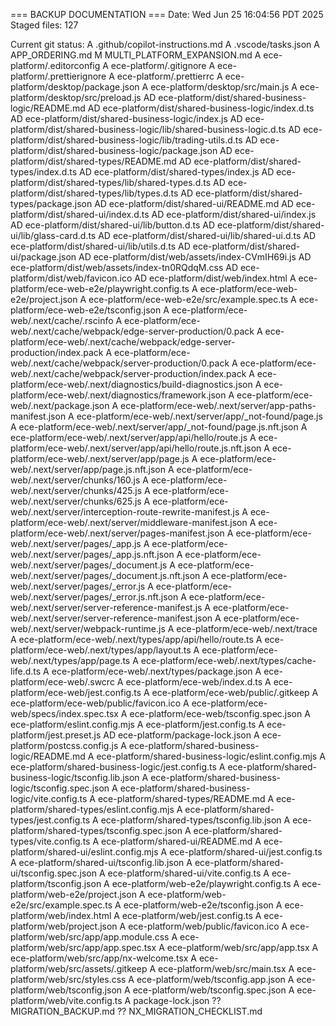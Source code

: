 === BACKUP DOCUMENTATION ===
Date: Wed Jun 25 16:04:56 PDT 2025
Staged files: 127

Current git status:
A  .github/copilot-instructions.md
A  .vscode/tasks.json
A  APP_ORDERING.md
M  MULTI_PLATFORM_EXPANSION.md
A  ece-platform/.editorconfig
A  ece-platform/.gitignore
A  ece-platform/.prettierignore
A  ece-platform/.prettierrc
A  ece-platform/desktop/package.json
A  ece-platform/desktop/src/main.js
A  ece-platform/desktop/src/preload.js
AD ece-platform/dist/shared-business-logic/README.md
AD ece-platform/dist/shared-business-logic/index.d.ts
AD ece-platform/dist/shared-business-logic/index.js
AD ece-platform/dist/shared-business-logic/lib/shared-business-logic.d.ts
AD ece-platform/dist/shared-business-logic/lib/trading-utils.d.ts
AD ece-platform/dist/shared-business-logic/package.json
AD ece-platform/dist/shared-types/README.md
AD ece-platform/dist/shared-types/index.d.ts
AD ece-platform/dist/shared-types/index.js
AD ece-platform/dist/shared-types/lib/shared-types.d.ts
AD ece-platform/dist/shared-types/lib/types.d.ts
AD ece-platform/dist/shared-types/package.json
AD ece-platform/dist/shared-ui/README.md
AD ece-platform/dist/shared-ui/index.d.ts
AD ece-platform/dist/shared-ui/index.js
AD ece-platform/dist/shared-ui/lib/button.d.ts
AD ece-platform/dist/shared-ui/lib/glass-card.d.ts
AD ece-platform/dist/shared-ui/lib/shared-ui.d.ts
AD ece-platform/dist/shared-ui/lib/utils.d.ts
AD ece-platform/dist/shared-ui/package.json
AD ece-platform/dist/web/assets/index-CVmIH69i.js
AD ece-platform/dist/web/assets/index-tn0RQdqM.css
AD ece-platform/dist/web/favicon.ico
AD ece-platform/dist/web/index.html
A  ece-platform/ece-web-e2e/playwright.config.ts
A  ece-platform/ece-web-e2e/project.json
A  ece-platform/ece-web-e2e/src/example.spec.ts
A  ece-platform/ece-web-e2e/tsconfig.json
A  ece-platform/ece-web/.next/cache/.rscinfo
A  ece-platform/ece-web/.next/cache/webpack/edge-server-production/0.pack
A  ece-platform/ece-web/.next/cache/webpack/edge-server-production/index.pack
A  ece-platform/ece-web/.next/cache/webpack/server-production/0.pack
A  ece-platform/ece-web/.next/cache/webpack/server-production/index.pack
A  ece-platform/ece-web/.next/diagnostics/build-diagnostics.json
A  ece-platform/ece-web/.next/diagnostics/framework.json
A  ece-platform/ece-web/.next/package.json
A  ece-platform/ece-web/.next/server/app-paths-manifest.json
A  ece-platform/ece-web/.next/server/app/_not-found/page.js
A  ece-platform/ece-web/.next/server/app/_not-found/page.js.nft.json
A  ece-platform/ece-web/.next/server/app/api/hello/route.js
A  ece-platform/ece-web/.next/server/app/api/hello/route.js.nft.json
A  ece-platform/ece-web/.next/server/app/page.js
A  ece-platform/ece-web/.next/server/app/page.js.nft.json
A  ece-platform/ece-web/.next/server/chunks/160.js
A  ece-platform/ece-web/.next/server/chunks/425.js
A  ece-platform/ece-web/.next/server/chunks/625.js
A  ece-platform/ece-web/.next/server/interception-route-rewrite-manifest.js
A  ece-platform/ece-web/.next/server/middleware-manifest.json
A  ece-platform/ece-web/.next/server/pages-manifest.json
A  ece-platform/ece-web/.next/server/pages/_app.js
A  ece-platform/ece-web/.next/server/pages/_app.js.nft.json
A  ece-platform/ece-web/.next/server/pages/_document.js
A  ece-platform/ece-web/.next/server/pages/_document.js.nft.json
A  ece-platform/ece-web/.next/server/pages/_error.js
A  ece-platform/ece-web/.next/server/pages/_error.js.nft.json
A  ece-platform/ece-web/.next/server/server-reference-manifest.js
A  ece-platform/ece-web/.next/server/server-reference-manifest.json
A  ece-platform/ece-web/.next/server/webpack-runtime.js
A  ece-platform/ece-web/.next/trace
A  ece-platform/ece-web/.next/types/app/api/hello/route.ts
A  ece-platform/ece-web/.next/types/app/layout.ts
A  ece-platform/ece-web/.next/types/app/page.ts
A  ece-platform/ece-web/.next/types/cache-life.d.ts
A  ece-platform/ece-web/.next/types/package.json
A  ece-platform/ece-web/.swcrc
A  ece-platform/ece-web/index.d.ts
A  ece-platform/ece-web/jest.config.ts
A  ece-platform/ece-web/public/.gitkeep
A  ece-platform/ece-web/public/favicon.ico
A  ece-platform/ece-web/specs/index.spec.tsx
A  ece-platform/ece-web/tsconfig.spec.json
A  ece-platform/eslint.config.mjs
A  ece-platform/jest.config.ts
A  ece-platform/jest.preset.js
AD ece-platform/package-lock.json
A  ece-platform/postcss.config.js
A  ece-platform/shared-business-logic/README.md
A  ece-platform/shared-business-logic/eslint.config.mjs
A  ece-platform/shared-business-logic/jest.config.ts
A  ece-platform/shared-business-logic/tsconfig.lib.json
A  ece-platform/shared-business-logic/tsconfig.spec.json
A  ece-platform/shared-business-logic/vite.config.ts
A  ece-platform/shared-types/README.md
A  ece-platform/shared-types/eslint.config.mjs
A  ece-platform/shared-types/jest.config.ts
A  ece-platform/shared-types/tsconfig.lib.json
A  ece-platform/shared-types/tsconfig.spec.json
A  ece-platform/shared-types/vite.config.ts
A  ece-platform/shared-ui/README.md
A  ece-platform/shared-ui/eslint.config.mjs
A  ece-platform/shared-ui/jest.config.ts
A  ece-platform/shared-ui/tsconfig.lib.json
A  ece-platform/shared-ui/tsconfig.spec.json
A  ece-platform/shared-ui/vite.config.ts
A  ece-platform/tsconfig.json
A  ece-platform/web-e2e/playwright.config.ts
A  ece-platform/web-e2e/project.json
A  ece-platform/web-e2e/src/example.spec.ts
A  ece-platform/web-e2e/tsconfig.json
A  ece-platform/web/index.html
A  ece-platform/web/jest.config.ts
A  ece-platform/web/project.json
A  ece-platform/web/public/favicon.ico
A  ece-platform/web/src/app/app.module.css
A  ece-platform/web/src/app/app.spec.tsx
A  ece-platform/web/src/app/app.tsx
A  ece-platform/web/src/app/nx-welcome.tsx
A  ece-platform/web/src/assets/.gitkeep
A  ece-platform/web/src/main.tsx
A  ece-platform/web/src/styles.css
A  ece-platform/web/tsconfig.app.json
A  ece-platform/web/tsconfig.json
A  ece-platform/web/tsconfig.spec.json
A  ece-platform/web/vite.config.ts
A  package-lock.json
?? MIGRATION_BACKUP.md
?? NX_MIGRATION_CHECKLIST.md
